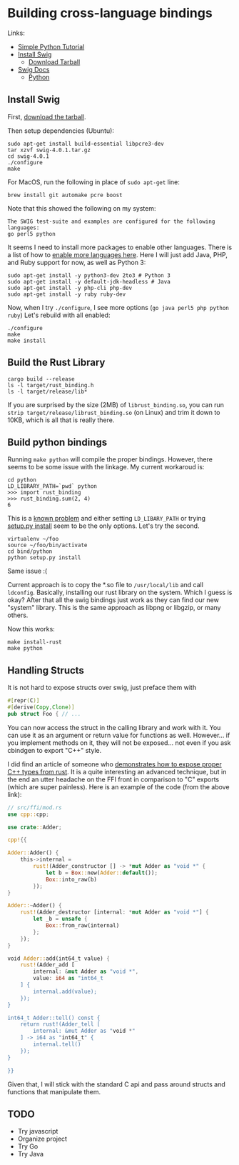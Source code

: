# Building cross-language bindings

Links: 
* [Simple Python Tutorial](https://blog.jonharrington.org/rust-and-swig/)
* [Install Swig](http://www.swig.org/Doc4.0/Preface.html#Preface_unix_installation)
    * [Download Tarball](https://sourceforge.net/projects/swig/files/swig/swig-4.0.1/swig-4.0.1.tar.gz/download)
* [Swig Docs](http://swig.org/Doc4.0/Sections.html#Sections)
  * [Python](http://swig.org/Doc4.0/Python.html#Python)


## Install Swig

First, [download the tarball](https://sourceforge.net/projects/swig/files/swig/swig-4.0.1/swig-4.0.1.tar.gz/download).

Then setup dependencies (Ubuntu):

```shell script
sudo apt-get install build-essential libpcre3-dev
tar xzvf swig-4.0.1.tar.gz
cd swig-4.0.1
./configure
make
```

For MacOS, run the following in place of `sudo apt-get` line:

```shell script
brew install git automake pcre boost
```

Note that this showed the following on my system:

```
The SWIG test-suite and examples are configured for the following languages:
go perl5 python 
```

It seems I need to install more packages to enable other languages. There is a list of how to [enable
more languages here](https://github.com/swig/swig/wiki/Getting-Started#linux---ubuntu). Here I will
just add Java, PHP, and Ruby support for now, as well as Python 3:

```shell script
sudo apt-get install -y python3-dev 2to3 # Python 3
sudo apt-get install -y default-jdk-headless # Java
sudo apt-get install -y php-cli php-dev
sudo apt-get install -y ruby ruby-dev
```

Now, when I try `./configure`, I see more options (`go java perl5 php python ruby`) Let's rebuild with all enabled:

```shell script
./configure
make
make install
```

## Build the Rust Library

```shell script
cargo build --release
ls -l target/rust_binding.h 
ls -l target/release/lib*
```

If you are surprised by the size (2MB) of `librust_binding.so`, you can 
run `strip target/release/librust_binding.so` (on Linux) and trim it down to 10KB,
which is all that is really there.

## Build python bindings

Running `make python` will compile the proper bindings. However, there seems to be some issue with the linkage.
My current workaroud is:

```shell script
cd python
LD_LIBRARY_PATH=`pwd` python
>>> import rust_binding
>>> rust_binding.sum(2, 4)
6
```

This is a [known problem](https://stackoverflow.com/questions/36827871/cython-unable-to-find-shared-object-file) 
and either setting `LD_LIBARY_PATH` or trying  [setup.py install](https://github.com/gipit/gippy/issues/123)
seem to be the only options. Let's try the second.

```shell script
virtualenv ~/foo
source ~/foo/bin/activate
cd bind/python
python setup.py install
```

Same issue :(

Current approach is to copy the *.so file to `/usr/local/lib` and call `ldconfig`. Basically, 
installing our rust library on the system. Which I guess is okay? After that all the swig bindings just work
as they can find our new "system" library. This is the same approach as libpng or libgzip, or many others.

Now this works:

```shell script
make install-rust
make python
```

## Handling Structs

It is not hard to expose structs over swig, just preface them with

```rust
#[repr(C)]
#[derive(Copy,Clone)]
pub struct Foo { // ...
```

You can now access the struct in the calling library and work with it. You can use it as an argument or return value for 
functions as well. However... if you implement methods on it, they will not be exposed... 
not even if you ask cbindgen to export "C++" style.

I did find an article of someone who [demonstrates how to expose proper C++ types from rust](https://karroffel.gitlab.io/post/2019-05-15-rust/).
It is a quite interesting an advanced technique, but in the end an utter headache on the FFI front in comparison to "C" exports
(which are super painless). Here is an example of the code (from the above link):

```rust
// src/ffi/mod.rs
use cpp::cpp;

use crate::Adder;

cpp!{{

Adder::Adder() {
    this->internal =
        rust!(Adder_constructor [] -> *mut Adder as "void *" {
            let b = Box::new(Adder::default());
            Box::into_raw(b)
        });
}

Adder::~Adder() {
    rust!(Adder_destructor [internal: *mut Adder as "void *"] {
        let _b = unsafe {
            Box::from_raw(internal)
        };
    });
}

void Adder::add(int64_t value) {
    rust!(Adder_add [
        internal: &mut Adder as "void *",
        value: i64 as "int64_t
    ] {
        internal.add(value);
    });
}

int64_t Adder::tell() const {
    return rust!(Adder_tell [
        internal: &mut Adder as "void *"
    ] -> i64 as "int64_t" {
        internal.tell()
    });
}

}}
```

Given that, I will stick with the standard C api and pass around structs and functions that manipulate them.

## TODO

* Try javascript
* Organize project
* Try Go
* Try Java
